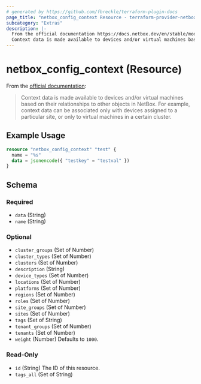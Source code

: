 ```yaml
---
# generated by https://github.com/fbreckle/terraform-plugin-docs
page_title: "netbox_config_context Resource - terraform-provider-netbox"
subcategory: "Extras"
description: |-
  From the official documentation https://docs.netbox.dev/en/stable/models/extras/configcontext/:
  Context data is made available to devices and/or virtual machines based on their relationships to other objects in NetBox. For example, context data can be associated only with devices assigned to a particular site, or only to virtual machines in a certain cluster.
---
```


# netbox_config_context (Resource)

From the [official documentation](https://docs.netbox.dev/en/stable/models/extras/configcontext/):

> Context data is made available to devices and/or virtual machines based on their relationships to other objects in NetBox. For example, context data can be associated only with devices assigned to a particular site, or only to virtual machines in a certain cluster.

## Example Usage

```terraform
resource "netbox_config_context" "test" {
  name = "%s"
  data = jsonencode({ "testkey" = "testval" })
}
```

<!-- schema generated by tfplugindocs -->
## Schema

### Required

- `data` (String)
- `name` (String)

### Optional

- `cluster_groups` (Set of Number)
- `cluster_types` (Set of Number)
- `clusters` (Set of Number)
- `description` (String)
- `device_types` (Set of Number)
- `locations` (Set of Number)
- `platforms` (Set of Number)
- `regions` (Set of Number)
- `roles` (Set of Number)
- `site_groups` (Set of Number)
- `sites` (Set of Number)
- `tags` (Set of String)
- `tenant_groups` (Set of Number)
- `tenants` (Set of Number)
- `weight` (Number) Defaults to `1000`.

### Read-Only

- `id` (String) The ID of this resource.
- `tags_all` (Set of String)


